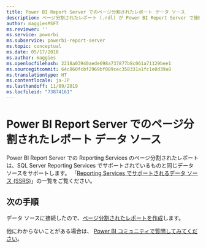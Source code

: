 ```yaml
---
title: Power BI Report Server でのページ分割されたレポート データ ソース
description: ページ分割されたレポート (.rdl) が Power BI Report Server で接続できるデータ ソースについて説明します。
author: maggiesMSFT
ms.reviewer: ''
ms.service: powerbi
ms.subservice: powerbi-report-server
ms.topic: conceptual
ms.date: 05/17/2018
ms.author: maggies
ms.openlocfilehash: 2218a03940aede698a737877b8c061a71129bee1
ms.sourcegitcommit: 64c860fcbf2969bf089cec358331a1fc1e0d39a8
ms.translationtype: HT
ms.contentlocale: ja-JP
ms.lasthandoff: 11/09/2019
ms.locfileid: "73874161"
---
```

# <a name="paginated-report-data-sources--in-power-bi-report-server"></a>Power BI Report Server でのページ分割されたレポート データ ソース
Power BI Report Server での Reporting Services のページ分割されたレポートは、SQL Server Reporting Services でサポートされているものと同じデータ ソースをサポートします。 「[Reporting Services でサポートされるデータ ソース (SSRS)](https://docs.microsoft.com/sql/reporting-services/report-data/data-sources-supported-by-reporting-services-ssrs)」の一覧をご覧ください。

## <a name="next-steps"></a>次の手順
データ ソースに接続したので、[ページ分割されたレポートを作成](quickstart-create-paginated-report.md)します。  


他にわからないことがある場合は、 [Power BI コミュニティで質問してみてください](https://community.powerbi.com/)。

